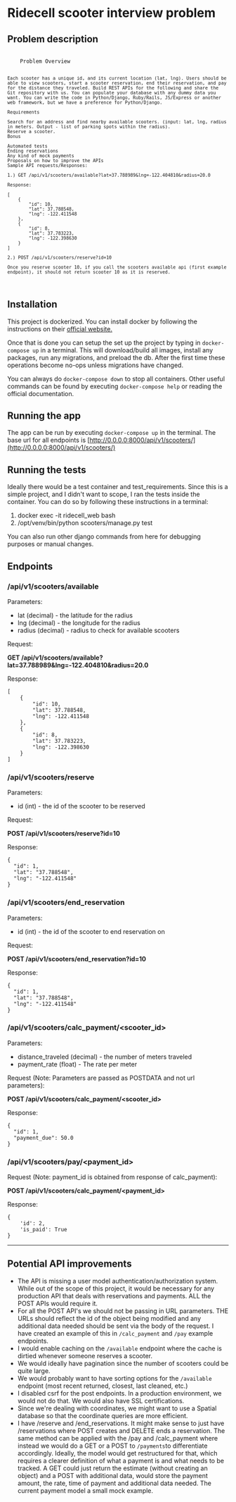 # Ridecell scooter interview problem

## Problem description
<code>
    Problem Overview

    Each scooter has a unique id, and its current location (lat, lng). Users should be able to view scooters, start a scooter reservation, end their reservation, and pay for the distance they traveled. Build REST APIs for the following and share the Git repository with us. You can populate your database with any dummy data you want. You can write the code in Python/Django, Ruby/Rails, JS/Express or another web framework, but we have a preference for Python/Django.

    Requirements

    Search for an address and find nearby available scooters. (input: lat, lng, radius in meters. Output - list of parking spots within the radius).
    Reserve a scooter.
    Bonus

    Automated tests
    Ending reservations
    Any kind of mock payments
    Proposals on how to improve the APIs
    Sample API requests/Responses:

    1.) GET /api/v1/scooters/available?lat=37.788989&lng=-122.404810&radius=20.0

    Response:

    [
        {
            "id": 10,
            "lat": 37.788548,
            "lng": -122.411548
        },
        {
            "id": 8,
            "lat": 37.783223,
            "lng": -122.398630
        }
    ]

    2.) POST /api/v1/scooters/reserve?id=10

    Once you reserve scooter 10, if you call the scooters available api (first example endpoint), it should not return scooter 10 as it is reserved.

</code>

## Installation

This project is dockerized. You can install docker by following the instructions on their [official website.](https://www.docker.com/get-started)

Once that is done you can setup the set up the project by typing in <code>docker-compose up</code> in a terminal. This will download/build all images, install any packages, run any migrations, and preload the db. After the first time these operations become no-ops unless migrations have changed.

You can always do <code>docker-compose down</code> to stop all containers. Other
useful commands can be found by executing <code>docker-compose help</code> or reading
the official documentation.

## Running the app
The app can be run by executing <code>docker-compose up</code> in the terminal.
The base url for all endpoints is [http://0.0.0.0:8000/api/v1/scooters/](http://0.0.0.0:8000/api/v1/scooters/)

## Running the tests
Ideally there would be a test container and test_requirements. Since this is a simple project, and I didn't want to scope, I ran the tests inside the container. You can do so by following these instructions in a terminal:
1. docker exec -it ridecell_web bash
1. /opt/venv/bin/python scooters/manage.py test

You can also run other django commands from here for debugging purposes or manual changes.

## Endpoints

### /api/v1/scooters/available

Parameters:
* lat (decimal) - the latitude for the radius
* lng (decimal) - the longitude for the radius
* radius (decimal) - radius to check for available scooters

Request:

**GET /api/v1/scooters/available?lat=37.788989&lng=-122.404810&radius=20.0**

Response:

    [
        {
            "id": 10,
            "lat": 37.788548,
            "lng": -122.411548
        },
        {
            "id": 8,
            "lat": 37.783223,
            "lng": -122.398630
        }
    ]

### /api/v1/scooters/reserve

Parameters:
* id (int) - the id of the scooter to be reserved

Request:

**POST /api/v1/scooters/reserve?id=10**

Response:

    {
      "id": 1,
      "lat": "37.788548",
      "lng": "-122.411548"
    }

### /api/v1/scooters/end_reservation

Parameters:
* id (int) - the id of the scooter to end reservation on

Request:

**POST /api/v1/scooters/end_reservation?id=10**

Response:

    {
      "id": 1,
      "lat": "37.788548",
      "lng": "-122.411548"
    }

### /api/v1/scooters/calc_payment/<scooter_id>

Parameters:
* distance_traveled (decimal) - the number of meters traveled
* payment_rate (float) - The rate per meter

Request (Note: Parameters are passed as POSTDATA and not url parameters):

**POST /api/v1/scooters/calc_payment/<scooter_id>**

Response:

    {
      "id": 1,
      "payment_due": 50.0
    }

### /api/v1/scooters/pay/<payment_id>

Request (Note: payment_id is obtained from response of calc_payment):

**POST /api/v1/scooters/calc_payment/<payment_id>**

Response:

    {
    	'id': 2,
    	'is_paid': True
    }

-----

## Potential API improvements

* The API is missing a user model authentication/authorization system. While out of the scope of this project, it would be necessary for any production API that deals with reservations and payments. ALL the POST APIs would require it.
* For all the POST API's we should not be passing in URL parameters. THE URLs should reflect the id of the object being modified and any additional data needed should be sent via the body of the request. I have created an example of this in <code>/calc_payment</code> and <code>/pay</code> example endpoints.
* I would enable caching on the <code>/available</code> endpoint where the cache is dirtied whenever someone reserves a scooter.
* We would ideally have pagination since the number of scooters could be quite large.
* We would probably want to have sorting options for the <code>/available</code> endpoint (most recent returned, closest, last cleaned, etc.)
* I disabled csrf for the post endpoints. In a production environment, we would not do that. We would also have SSL certifications.
* Since we're dealing with coordinates, we might want to use a Spatial database so that the coordinate queries are more efficient.
* I have </code>/reserve</code> and </code>/end_reservations</code>. It might make sense to just have </code>/reservations</code> where POST creates and DELETE ends a reservation. The same method can be applied with the </code>/pay</code> and </code>/calc_payment</code> where instead we would do a GET or a POST to <code>/payments</code>to differentiate accordingly. Ideally, the model would get restructured for that, which requires a clearer definition of what a payment is and what needs to be tracked. A GET could just return the estimate (without creating an object) and a POST with additional data, would store the payment amount, the rate, time of payment and additional data needed. The current payment model a small mock example.
